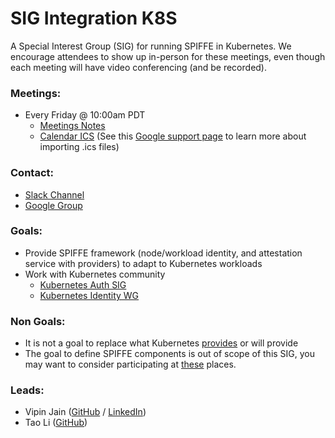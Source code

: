 # SIG Integration K8S

A Special Interest Group (SIG) for running SPIFFE in Kubernetes. We encourage attendees to show up in-person for these meetings, even though each meeting will have video conferencing (and be recorded).

### Meetings:
* Every Friday @ 10:00am PDT
    * [Meetings Notes](https://docs.google.com/document/d/1Dq4kSlfOpewnisItipTWx3Q8qCelbNP85yjMnSrdomE/edit)
    * [Calendar ICS](https://calendar.google.com/calendar/ical/scytale.io_enlt6qi4n2isljgqh8f1dt3gj8%40group.calendar.google.com/public/basic.ics) (See this [Google support page](https://support.google.com/calendar/answer/37100?co=GENIE.Platform%3DDesktop&hl=en) to learn more about importing .ics files)

### Contact:
* [Slack Channel](https://spiffe.slack.com/messages/sig-integration-k8s/)
* [Google Group](https://groups.google.com/a/spiffe.io/forum/#!forum/sig-integration-k8s)

### Goals:
* Provide SPIFFE framework (node/workload identity, and attestation service with providers) to adapt to Kubernetes workloads
* Work with Kubernetes community
	- [Kubernetes Auth SIG](https://github.com/kubernetes/community/tree/master/sig-auth)
	- [Kubernetes Identity WG](https://docs.google.com/document/d/1bCK-1_Zy2WfsrMBJkdaV72d2hidaxZBhS5YQHAgscPI/edit)

### Non Goals:
* It is not a goal to replace what Kubernetes [provides](https://kubernetes.io/docs/admin/authentication/) or will provide
* The goal to define SPIFFE components is out of scope of this SIG, you may want to consider participating at [these](https://github.com/spiffe/spiffe/blob/master/community/sig-components/README.md) places.

### Leads:
* Vipin Jain ([GitHub](https://github.com/jainvipin) / [LinkedIn](https://www.linkedin.com/in/vipin-jain-6455b311/))
* Tao Li ([GitHub](https://github.com/wattli))
